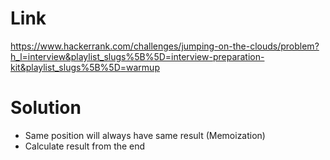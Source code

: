 # Link
https://www.hackerrank.com/challenges/jumping-on-the-clouds/problem?h_l=interview&playlist_slugs%5B%5D=interview-preparation-kit&playlist_slugs%5B%5D=warmup

# Solution
- Same position will always have same result (Memoization)
- Calculate result from the end